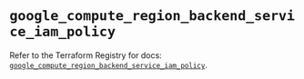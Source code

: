 # `google_compute_region_backend_service_iam_policy`

Refer to the Terraform Registry for docs: [`google_compute_region_backend_service_iam_policy`](https://registry.terraform.io/providers/hashicorp/google-beta/6.7.0/docs/resources/google_compute_region_backend_service_iam_policy).
